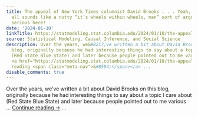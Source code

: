 ```yaml
---
title: The appeal of New York Times columnist David Brooks . . . Yeah, I know this
  all sounds like a nutty “it’s wheels within wheels, man” sort of argument, but I’m
  serious here!
date: '2024-01-10'
linkTitle: https://statmodeling.stat.columbia.edu/2024/01/10/the-appeal-of-new-york-times-columnist-david-brooks-yeah-i-know-this-all-sounds-like-a-nutty-its-wheels-within-wheels-man-sort-of-argument-but-im-serious-here/
source: Statistical Modeling, Causal Inference, and Social Science
description: Over the years, we&#8217;ve written a bit about David Brooks on this
  blog, originally because he had interesting things to say about a topic I care about
  (Red State Blue State) and later because people pointed out to me various &#8230;
  <a href="https://statmodeling.stat.columbia.edu/2024/01/10/the-appeal-of-new-york-times-columnist-david-brooks-yeah-i-know-this-all-sounds-like-a-nutty-its-wheels-within-wheels-man-sort-of-argument-but-im-serious-here/">Continue
  reading <span class="meta-nav">&#8594;</span></a> ...
disable_comments: true
---
```

Over the years, we&#8217;ve written a bit about David Brooks on this blog, originally because he had interesting things to say about a topic I care about (Red State Blue State) and later because people pointed out to me various &#8230; <a href="https://statmodeling.stat.columbia.edu/2024/01/10/the-appeal-of-new-york-times-columnist-david-brooks-yeah-i-know-this-all-sounds-like-a-nutty-its-wheels-within-wheels-man-sort-of-argument-but-im-serious-here/">Continue reading <span class="meta-nav">&#8594;</span></a> ...